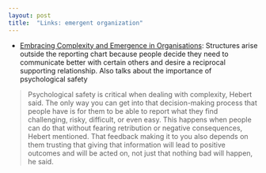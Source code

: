 ```yaml
---
layout: post
title:  "Links: emergent organization"
---
```


* [Embracing Complexity and Emergence in Organisations](https://www.infoq.com/news/2023/08/embrace-complexity-emergence/): Structures arise outside the reporting chart because people decide they need to communicate better with certain others and desire a reciprocal supporting relationship. Also talks about the importance of psychological safety

> Psychological safety is critical when dealing with complexity, Hebert said. The only way you can get into that decision-making process that people have is for them to be able to report what they find challenging, risky, difficult, or even easy. This happens when people can do that without fearing retribution or negative consequences, Hebert mentioned. That feedback making it to you also depends on them trusting that giving that information will lead to positive outcomes and will be acted on, not just that nothing bad will happen, he said.